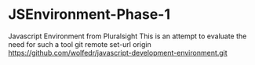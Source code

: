 # JSEnvironment-Phase-1
Javascript Environment from Pluralsight
This  is an attempt to evaluate the need for such a tool
git remote set-url origin https://github.com/wolfedr/javascript-development-environment.git
